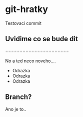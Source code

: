 # git-hratky

Testovaci commit

## Uvidime co se bude dit
======================

No a ted neco noveho....

  - Odrazka
  - Odrazka
  - Odrazka

## Branch?

Ano je to..